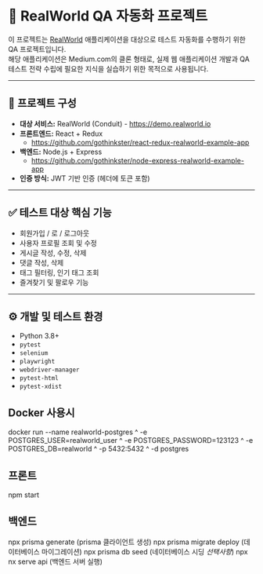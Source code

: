 # 🧪 RealWorld QA 자동화 프로젝트

이 프로젝트는 [RealWorld](https://github.com/gothinkster/realworld) 애플리케이션을 대상으로 테스트 자동화를 수행하기 위한 QA 프로젝트입니다.  
해당 애플리케이션은 Medium.com의 클론 형태로, 실제 웹 애플리케이션 개발과 QA 테스트 전략 수립에 필요한 지식을 실습하기 위한 목적으로 사용됩니다.

---

## 📌 프로젝트 구성

- **대상 서비스:** RealWorld (Conduit) - https://demo.realworld.io
- **프론트엔드:** React + Redux
  - https://github.com/gothinkster/react-redux-realworld-example-app
- **백엔드:** Node.js + Express
  - https://github.com/gothinkster/node-express-realworld-example-app
- **인증 방식:** JWT 기반 인증 (헤더에 토큰 포함)

---

## ✅ 테스트 대상 핵심 기능

- 회원가입 / 로 / 로그아웃
- 사용자 프로필 조회 및 수정
- 게시글 작성, 수정, 삭제
- 댓글 작성, 삭제
- 태그 필터링, 인기 태그 조회
- 즐겨찾기 및 팔로우 기능

---

## ⚙️ 개발 및 테스트 환경

- Python 3.8+
- `pytest` 
- `selenium`
- `playwright`
- `webdriver-manager`
- `pytest-html`
- `pytest-xdist`

## Docker 사용시  
docker run --name realworld-postgres ^
  -e POSTGRES_USER=realworld_user ^
  -e POSTGRES_PASSWORD=123123 ^
  -e POSTGRES_DB=realworld ^
  -p 5432:5432 ^
  -d postgres

## 프론트  
npm start  

## 백엔드  
npx prisma generate   (prisma 클라이언트 생성)
npx prisma migrate deploy   (데이터베이스 마이그레이션)
npx prisma db seed   (네이터베이스 시딩 *선택사항*)
npx nx serve api   (백엔드 서버 실행)

